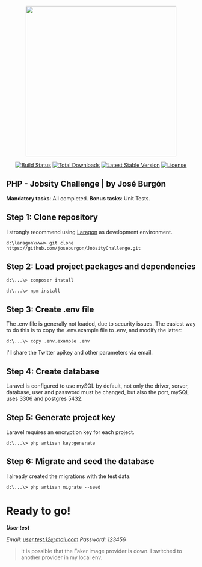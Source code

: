 <p align="center"><img src="https://res.cloudinary.com/dtfbvvkyp/image/upload/v1566331377/laravel-logolockup-cmyk-red.svg" width="400"></p>

<p align="center">
<a href="https://travis-ci.org/laravel/framework"><img src="https://travis-ci.org/laravel/framework.svg" alt="Build Status"></a>
<a href="https://packagist.org/packages/laravel/framework"><img src="https://poser.pugx.org/laravel/framework/d/total.svg" alt="Total Downloads"></a>
<a href="https://packagist.org/packages/laravel/framework"><img src="https://poser.pugx.org/laravel/framework/v/stable.svg" alt="Latest Stable Version"></a>
<a href="https://packagist.org/packages/laravel/framework"><img src="https://poser.pugx.org/laravel/framework/license.svg" alt="License"></a>
</p>

## PHP - Jobsity Challenge | by José Burgón
**Mandatory tasks**: All completed.
**Bonus tasks**: Unit Tests.

## Step 1: Clone repository

I strongly recommend using [Laragon](https://laragon.org/) as development environment.
```
d:\laragon\www> git clone https://github.com/joseburgon/JobsityChallenge.git
```
## Step 2: Load project packages and dependencies

```
d:\...\> composer install
```
```
d:\...\> npm install
```

## Step 3: Create .env file
The .env file is generally not loaded, due to security issues. The easiest way to do this is to copy the .env.example file to .env, and modify the latter:
```
d:\...\> copy .env.example .env
```
I'll share the Twitter apikey and other parameters via email.

## Step 4: Create database 

Laravel is configured to use mySQL by default, not only the driver, server, database, user and password must be changed, but also the port, mySQL uses 3306 and postgres 5432.

## Step 5: Generate project key

Laravel requires an encryption key for each project.
```
d:\...\> php artisan key:generate
```

## Step 6: Migrate and seed the database

I already created the migrations with the test data.
```
d:\...\> php artisan migrate --seed
```

# Ready to go!

***User test***

*Email: user.test.12@mail.com
Password: 123456*

> It is possible that the Faker image provider is down. I switched to another provider in my local env.
